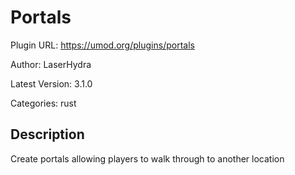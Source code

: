 # Portals

Plugin URL: https://umod.org/plugins/portals

Author: LaserHydra

Latest Version: 3.1.0

Categories: rust

## Description

Create portals allowing players to walk through to another location
